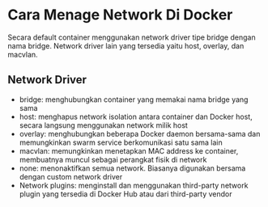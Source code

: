 # Cara Menage Network Di Docker
Secara default container menggunakan network driver tipe bridge dengan nama bridge. Network driver lain yang tersedia yaitu host, overlay, dan macvlan.

## Network Driver
<ul>
  <li>bridge: menghubungkan container yang memakai nama bridge yang sama</li>
  <li>host: menghapus network isolation antara container dan Docker host, secara langsung menggunakan network milik host</li>
  <li>overlay: menghubungkan beberapa Docker daemon bersama-sama dan memungkinkan swarm service berkomunikasi satu sama lain</li>
  <li>macvlan: memungkinkan menetapkan MAC address ke container, membuatnya muncul sebagai perangkat fisik di network</li>
  <li>none: menonaktifkan semua network. Biasanya digunakan bersama dengan custom network driver</li>
  <li>Network plugins: menginstall dan menggunakan third-party network plugin yang tersedia di Docker Hub atau dari third-party vendor</li>
</ul>
